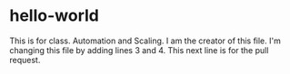 # hello-world
This is for class. Automation and Scaling.
I am the creator of this file.
I'm changing this file by adding lines 3 and 4.
This next line is for the pull request.
